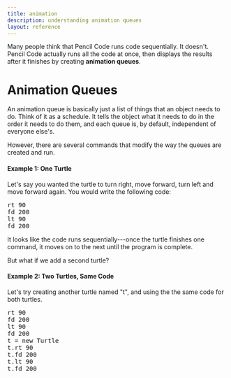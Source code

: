 ```yaml
---
title: animation
description: understanding animation queues
layout: reference
---
```


Many people think that Pencil Code runs code sequentially. It doesn't. Pencil Code actually runs all the code at once, then displays the results after it finishes by creating **animation queues**. 

# Animation Queues

An animation queue is basically just a list of things that an object needs to do. Think of it as a schedule. It tells the object what it needs to do in the order it needs to do them, and each queue is, by default, independent of everyone else's. 

However, there are several commands that modify the way the queues are created and run. 

#### Example 1: One Turtle

Let's say you wanted the turtle to turn right, move forward, turn left and move forward again. You would write the following code: 

<pre class="examp">
rt 90
fd 200
lt 90
fd 200
</pre>

<script type="demo">
rt 90
fd 200
lt 90
fd 200
</script>

It looks like the code runs sequentially---once the turtle finishes one command, it moves on to the next until the program is complete. 

But what if we add a second turtle?

#### Example 2: Two Turtles, Same Code

Let's try creating another turtle named "t", and using the the same code for both turtles. 

<pre class="examp">
rt 90
fd 200
lt 90
fd 200
t = new Turtle
t.rt 90
t.fd 200
t.lt 90
t.fd 200
</pre>

<script type="demo">
rt 90
fd 200
lt 90
fd 200
t = new Turtle
t.rt 90
t.fd 200
t.lt 90
t.fd 200
</script>
